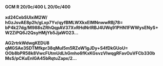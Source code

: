 #### GCM R 20/0c/400 L 20/0c/400
**xd24CebSUIxiM2W/**<br/>**hGzJsvAE8p2h/gLxp7Yv/qyfBMLWXkxEIMNnwwRBj78=**<br/>**bP4k27dg/M988sZRhQqpAV37XvRHdNrlRBJ4UWq91PHN1FWWysENyS+W2ZiPQ6J2QsyHMjYb5JjaWO23...**<br/><br/>
**AG2rtrkWdwgKEDU8**<br/>**qMGSAe3SDTMfkpr38qMuI5m5RZeW1gJDy+S4fDkGUoU=**<br/>**OOb8bPR58k8VwcFUtmUdLhGmho6fKxKGsvzVIwqgRFavOuVFCb330bMsS/pCKuEnlGA45bRqtuZapx/2...**
